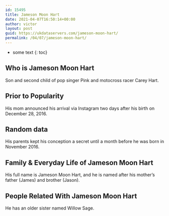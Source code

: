 ```yaml
---
id: 15495
title: Jameson Moon Hart
date: 2021-04-07T16:50:14+00:00
author: victor
layout: post
guid: https://ukdataservers.com/jameson-moon-hart/
permalink: /04/07/jameson-moon-hart/
---
```


* some text
{: toc}


## Who is Jameson Moon Hart



Son and second child of pop singer Pink and motocross racer Carey Hart.

                
                
                
## Prior to Popularity



His mom announced his arrival via Instagram two days after his birth on December 28, 2016.

                
                
                
## Random data



His parents kept his conception a secret until a month before he was born in November 2016.

                
                
                
## Family & Everyday Life of Jameson Moon Hart



His full name is Jameson Moon Hart, and he is named after his mother&#8217;s father (James) and brother (Jason).

                
                
                
## People Related With Jameson Moon Hart



He has an older sister named Willow Sage.

                
              
            
          
          
          